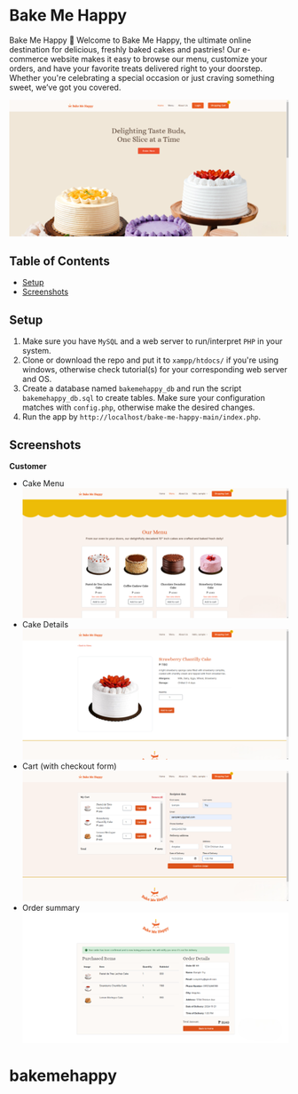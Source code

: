 # Bake Me Happy
Bake Me Happy 🍰
Welcome to Bake Me Happy, the ultimate online destination for delicious, freshly baked cakes and pastries! Our e-commerce website makes it easy to browse our menu, customize your orders, and have your favorite treats delivered right to your doorstep. Whether you're celebrating a special occasion or just craving something sweet, we’ve got you covered.

![0](bakemehappypics/homepage.png)


## Table of Contents
- [Setup](#setup)
- [Screenshots](#screenshots)

## Setup
1. Make sure you have `MySQL` and a web server to run/interpret `PHP` in your system.
2. Clone or download the repo and put it to `xampp/htdocs/` if you're using windows, otherwise check tutorial(s) for your corresponding web server and OS. 
3. Create a database named `bakemehappy_db` and run the script `bakemehappy_db.sql` to create tables. Make sure your configuration matches with `config.php`, otherwise make the desired changes.
5. Run the app by `http://localhost/bake-me-happy-main/index.php`.
 
## Screenshots
**Customer**
- Cake Menu
![1](bakemehappypics/menu.png)
- Cake Details
![2](bakemehappypics/cakedeets.png)
- Cart (with checkout form)
![3](bakemehappypics/cart.png)
- Order summary
![4](bakemehappypics/ordersum.png)
# bakemehappy
